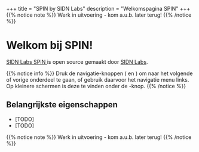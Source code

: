 +++
title = "SPIN by SIDN Labs"
description = "Welkomspagina SPIN"
+++
{{% notice note %}}
Werk in uitvoering - kom a.u.b. later terug!
{{% /notice %}}

# Welkom bij SPIN!
[SIDN Labs SPIN <i class='fa fa-github'></i>](https://github.com/sidn/spin) is open source gemaakt door [SIDN Labs](https://www.sidnlabs.nl).

{{% notice info %}}
Druk de navigatie-knoppen (<i class='fa fa-chevron-left'></i> en
</i></i><i class='fa fa-chevron-right'></i>) om naar het volgende of vorige onderdeel te gaan, of
gebruik daarvoor het navigatie menu links. Op kleinere schermen is deze te vinden
onder de <i class="fa fa-bars"></i>-knop.
{{% /notice %}}

## Belangrijkste eigenschappen

* [TODO]
* [TODO]

{{% notice note %}}
Werk in uitvoering - kom a.u.b. later terug!
{{% /notice %}}
